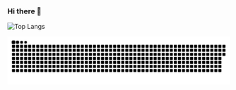 ### Hi there 👋

![Top Langs](https://github-readme-stats.vercel.app/api/top-langs/?username=capybaracplusplus&layout=compact)

<p align="center">
 <img src="assets/github-snake.svg" alt="GitHub Snake Game" width="1200"/>
</p>
